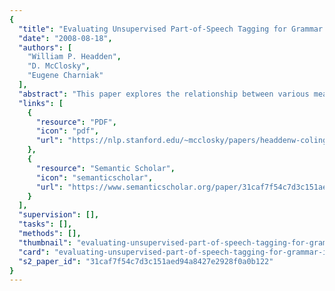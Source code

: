 ```yaml
---
{
  "title": "Evaluating Unsupervised Part-of-Speech Tagging for Grammar Induction",
  "date": "2008-08-18",
  "authors": [
    "William P. Headden",
    "D. McClosky",
    "Eugene Charniak"
  ],
  "abstract": "This paper explores the relationship between various measures of unsupervised part-of-speech tag induction and the performance of both supervised and unsupervised parsing models trained on induced tags. We find that no standard tagging metrics correlate well with unsupervised parsing performance, and several metrics grounded in information theory have no strong relationship with even supervised parsing performance.",
  "links": [
    {
      "resource": "PDF",
      "icon": "pdf",
      "url": "https://nlp.stanford.edu/~mcclosky/papers/headdenw-coling-2008.pdf"
    },
    {
      "resource": "Semantic Scholar",
      "icon": "semanticscholar",
      "url": "https://www.semanticscholar.org/paper/31caf7f54c7d3c151aed94a8427e2928f0a0b122"
    }
  ],
  "supervision": [],
  "tasks": [],
  "methods": [],
  "thumbnail": "evaluating-unsupervised-part-of-speech-tagging-for-grammar-induction-thumb.jpg",
  "card": "evaluating-unsupervised-part-of-speech-tagging-for-grammar-induction-card.jpg",
  "s2_paper_id": "31caf7f54c7d3c151aed94a8427e2928f0a0b122"
}
---
```


